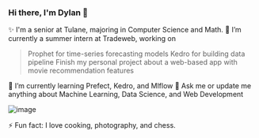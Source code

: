 ### Hi there, I'm Dylan 👋

✨ I'm a senior at Tulane, majoring in Computer Science and Math.
🔭 I’m currently a summer intern at Tradeweb, working on 
  > Prophet for time-series forecasting models
  > Kedro for building data pipeline
  > Finish my personal project about a web-based app with movie recommendation features

🌱 I’m currently learning Prefect, Kedro, and Mlflow
💬 Ask me or update me anything about Machine Learning, Data Science, and Web Development

![image](https://aroundofwordsin80days.files.wordpress.com/2019/07/zealouscourageousgibbon-size_restricted.gif)

⚡ Fun fact: I love cooking, photography, and chess.
